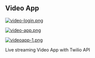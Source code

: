## Video App

[![video-login.png](https://i.postimg.cc/hGt2CSwG/video-login.png)](https://postimg.cc/HrF0nCTG)

[![video-app.png](https://i.postimg.cc/hvhPbT4D/video-app.png)](https://video-app-hb.netlify.app/)

[![videoapp-1.png](https://i.postimg.cc/65KyJThY/videoapp-1.png)](https://video-app-hb.netlify.app)

Live streaming Video App with Twilio API
